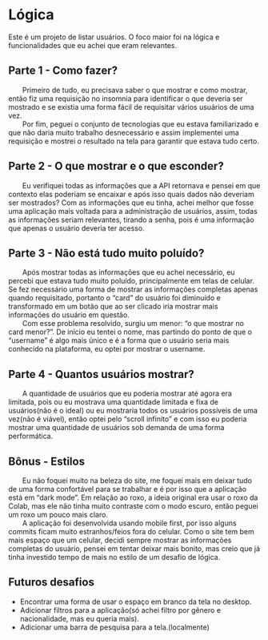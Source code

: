 <h1>Lógica</h1>
Este é um projeto de listar usuários. O foco maior foi na lógica e funcionalidades que eu achei que eram relevantes.

<br/>
<h2>Parte 1 - Como fazer?</h2>
	&emsp;&emsp;Primeiro de tudo, eu precisava saber o que mostrar e como mostrar, então fiz uma requisição no insomnia para identificar o que deveria ser mostrado e se existia uma forma fácil de requisitar vários usuários de uma vez.<br/>
	&emsp;&emsp;Por fim, peguei o conjunto de tecnologias que eu estava familiarizado e que não daria muito trabalho desnecessário e assim implementei uma requisição e mostrei o resultado na tela para garantir que estava tudo certo.

<br/>
<h2>Parte 2 - O que mostrar e o que esconder?</h2>
	&emsp;&emsp;Eu verifiquei todas as informações que a API retornava e pensei em que contexto elas poderiam se encaixar e após isso quais dados não deveriam ser mostrados? Com as informações que eu tinha, achei melhor que fosse uma aplicação mais voltada para a administração de usuários, assim, todas as informações seriam relevantes, tirando a senha, pois é uma informação que apenas o usuário deveria ter acesso.

<br/>
<h2>Parte 3 - Não está tudo muito poluído?</h2>
	&emsp;&emsp;Após mostrar todas as informações que eu achei necessário, eu percebi que estava tudo muito poluído, principalmente em telas de celular. Se fez necessário uma forma de mostrar as informações completas apenas quando requisitado, portanto o “card” do usuário foi diminuído e transformado em um botão que ao ser clicado iria mostrar mais informações do usuário em questão.<br/>
	&emsp;&emsp;Com esse problema resolvido, surgiu um menor: “o que mostrar no card menor?”. De início eu tentei o nome, mas partindo do ponto de que o “username” é algo mais único e é a forma que o usuário seria mais conhecido na plataforma, eu optei por mostrar o username.

<br/>
<h2>Parte 4 - Quantos usuários mostrar?</h2>
	&emsp;&emsp;A quantidade de usuários que eu poderia mostrar até agora era limitada, pois ou eu mostrava uma quantidade limitada e fixa de usuários(não é o ideal) ou eu mostraria todos os usuários possíveis de uma vez(não é viável), então optei pelo “scroll infinito” e com isso eu poderia mostrar uma quantidade de usuários sob demanda de uma forma performática.

<br/>
<h2>Bônus - Estilos</h2>
	&emsp;&emsp;Eu não foquei muito na beleza do site, me foquei mais em deixar tudo de uma forma confortável para se trabalhar e é por isso que a aplicação está em “dark mode”. Em relação ao roxo, a ideia original era usar o roxo da Colab, mas ele não tinha muito contraste com o modo escuro, então peguei um roxo um pouco mais claro.<br/>
	&emsp;&emsp;A aplicação foi desenvolvida usando mobile first, por isso alguns commits ficam muito estranhos/feios fora do celular. Como o site tem bem mais espaço que um celular, decidi sempre mostrar as informações completas do usuário, pensei em tentar deixar mais bonito, mas creio que já tinha investido tempo de mais no estilo de um desafio de lógica.

<br/>
<h2>Futuros desafios</h2>
<ul>
<li>Encontrar uma forma de usar o espaço em branco da tela no desktop.</li>
<li>Adicionar filtros para a aplicação(só achei filtro por gênero e nacionalidade, mas eu queria mais).</li>
<li>Adicionar uma barra de pesquisa para a tela.(localmente)</li>
</ul>
